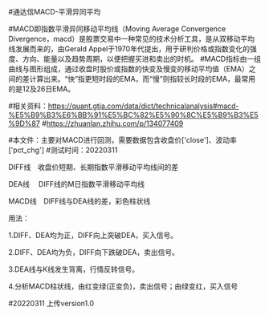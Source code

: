 #通达信MACD-平滑异同平均

#MACD即指数平滑异同移动平均线（Moving Average Convergence Divergence，macd）是股票交易中一种常见的技术分析工具，是从双移动平均线发展而来的，由Gerald Appel于1970年代提出，用于研判价格或指数变化的强度、方向、能量以及趋势周期，以便把握买进和卖出的时机。
#MACD指标由一组曲线与图形组成，通过收盘时股价或指数的快变及慢变的移动平均值（EMA）之间的差计算出来。“快”指更短时段的EMA，而“慢”则指较长时段的EMA，最常用的是12及26日EMA。

#相关资料：https://quant.gtja.com/data/dict/technicalanalysis#macd-%E5%B9%B3%E6%BB%91%E5%BC%82%E5%90%8C%E5%B9%B3%E5%9D%87
#https://zhuanlan.zhihu.com/p/134077409

#本文件：主要对MACD进行回测，需要数据包含收盘价['close']、波动率['pct_chg']
#测试时间：20220311


DIFF线　收盘价短期、长期指数平滑移动平均线间的差

DEA线　 DIFF线的M日指数平滑移动平均线

MACD线　DIFF线与DEA线的差，彩色柱状线

用法：

1.DIFF、DEA均为正，DIFF向上突破DEA，买入信号。

2.DIFF、DEA均为负，DIFF向下跌破DEA，卖出信号。

3.DEA线与K线发生背离，行情反转信号。

4.分析MACD柱状线，由红变绿(正变负)，卖出信号；由绿变红，买入信号


#20220311
上传version1.0
